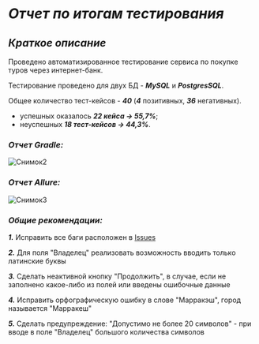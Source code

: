 # ***Отчет по итогам тестирования***
## ***Краткое описание***

Проведено автоматизированное тестирование сервиса по покупке туров через интернет-банк.

Тестирование проведено для двух БД - ***MySQL*** и ***PostgresSQL***.

Общее количество тест-кейсов - ***40*** (***4*** позитивных, ***36*** негативных).

- успешных оказалось ***22 кейса → 55,7%***;
- неуспешных ***18 тест-кейсов → 44,3%***.

### ***Отчет Gradle:***
![Снимок2](https://github.com/ElenaObed/QADiplom/assets/130370912/d908ea49-bd44-4cb3-9d61-494f60b43804)


### ***Отчет Allure:***
![Снимок3](https://github.com/ElenaObed/QADiplom/assets/130370912/e9d7ac09-b683-4f88-8bb1-31978b58a08a)


### ***Общие рекомендации:***

***1.*** Исправить все баги расположен в [Issues](https://github.com/ElenaObed/QADiplom/issues)

***2.*** Для поля "Владелец" реализовать возможность вводить только латинские буквы

***3.*** Сделать неактивной кнопку "Продолжить", в случае, если не заполнено какое-либо из полей или введены ошибочные данные

***4.*** Исправить орфографическую ошибку в слове "Марракэш", город называется "Марракеш"

***5.*** Сделать предупреждение: "Допустимо не более 20 символов" - при вводе в поле "Владелец" большого количества символов
